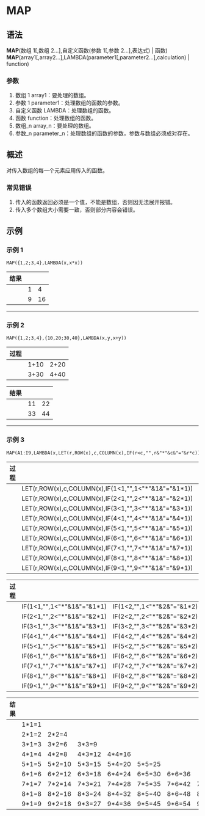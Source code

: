 # MAP

## 语法

**MAP**(数组 1[,数组 2...],自定义函数(参数 1[,参数 2...],表达式) | 函数)  
**MAP**(array1[,array2...],LAMBDA(parameter1[,parameter2...],calculation) | function)

### 参数

1. 数组 1 array1：要处理的数组。
2. 参数 1 parameter1：处理数组的函数的参数。
3. 自定义函数 LAMBDA：处理数组的函数。
4. 函数 function：处理数组的函数。
5. 数组\_n array_n：要处理的数组。
6. 参数\_n parameter_n：处理数组的函数的参数，参数与数组必须成对存在。

## 概述

对传入数组的每一个元素应用传入的函数。

### 常见错误

1. 传入的函数返回必须是一个值，不能是数组，否则因无法展开报错。
2. 传入多个数组大小需要一致，否则部分内容会错误。

## 示例

### 示例 1

```excel
MAP({1,2;3,4},LAMBDA(x,x*x))
```

| 结果 |     |     |
| ---- | --- | --- |
|      | 1   | 4   |
|      | 9   | 16  |

---

### 示例 2

```excel
MAP({1,2;3,4},{10,20;30,40},LAMBDA(x,y,x+y))
```

| 过程 |      |      |
| ---- | ---- | ---- |
|      | 1+10 | 2+20 |
|      | 3+30 | 4+40 |

| 结果 |     |     |
| ---- | --- | --- |
|      | 11  | 22  |
|      | 33  | 44  |

---

### 示例 3

```excel
MAP(A1:I9,LAMBDA(x,LET(r,ROW(x),c,COLUMN(x),IF(r<c,"",r&"*"&c&"="&r*c))))
```

| 过程 |  |  |  |  |  |  |  |  |  |
| --- | --- | --- | --- | --- | --- | --- | --- | --- | --- |
|  | LET(r,ROW(x),c,COLUMN(x),IF(1&lt;1,"",1<"\*"&1&"="&1\*1)) | LET(r,ROW(x),c,COLUMN(x),IF(1&lt;2,"",1<"\*"&2&"="&1\*2)) | LET(r,ROW(x),c,COLUMN(x),IF(1&lt;3,"",1<"\*"&3&"="&1\*3)) | LET(r,ROW(x),c,COLUMN(x),IF(1&lt;4,"",1<"\*"&4&"="&1\*4)) | LET(r,ROW(x),c,COLUMN(x),IF(1&lt;5,"",1<"\*"&5&"="&1\*5)) | LET(r,ROW(x),c,COLUMN(x),IF(1&lt;6,"",1<"\*"&6&"="&1\*6)) | LET(r,ROW(x),c,COLUMN(x),IF(1&lt;7,"",1<"\*"&7&"="&1\*7)) | LET(r,ROW(x),c,COLUMN(x),IF(1&lt;8,"",1<"\*"&8&"="&1\*8)) | LET(r,ROW(x),c,COLUMN(x),IF(1&lt;9,"",1<"\*"&9&"="&1\*9)) |
|  | LET(r,ROW(x),c,COLUMN(x),IF(2&lt;1,"",2<"\*"&1&"="&2\*1)) | LET(r,ROW(x),c,COLUMN(x),IF(2&lt;2,"",2<"\*"&2&"="&2\*2)) | LET(r,ROW(x),c,COLUMN(x),IF(2&lt;3,"",2<"\*"&3&"="&2\*3)) | LET(r,ROW(x),c,COLUMN(x),IF(2&lt;4,"",2<"\*"&4&"="&2\*4)) | LET(r,ROW(x),c,COLUMN(x),IF(2&lt;5,"",2<"\*"&5&"="&2\*5)) | LET(r,ROW(x),c,COLUMN(x),IF(2&lt;6,"",2<"\*"&6&"="&2\*6)) | LET(r,ROW(x),c,COLUMN(x),IF(2&lt;7,"",2<"\*"&7&"="&2\*7)) | LET(r,ROW(x),c,COLUMN(x),IF(2&lt;8,"",2<"\*"&8&"="&2\*8)) | LET(r,ROW(x),c,COLUMN(x),IF(2&lt;9,"",2<"\*"&9&"="&2\*9)) |
|  | LET(r,ROW(x),c,COLUMN(x),IF(3&lt;1,"",3<"\*"&1&"="&3\*1)) | LET(r,ROW(x),c,COLUMN(x),IF(3&lt;2,"",3<"\*"&2&"="&3\*2)) | LET(r,ROW(x),c,COLUMN(x),IF(3&lt;3,"",3<"\*"&3&"="&3\*3)) | LET(r,ROW(x),c,COLUMN(x),IF(3&lt;4,"",3<"\*"&4&"="&3\*4)) | LET(r,ROW(x),c,COLUMN(x),IF(3&lt;5,"",3<"\*"&5&"="&3\*5)) | LET(r,ROW(x),c,COLUMN(x),IF(3&lt;6,"",3<"\*"&6&"="&3\*6)) | LET(r,ROW(x),c,COLUMN(x),IF(3&lt;7,"",3<"\*"&7&"="&3\*7)) | LET(r,ROW(x),c,COLUMN(x),IF(3&lt;8,"",3<"\*"&8&"="&3\*8)) | LET(r,ROW(x),c,COLUMN(x),IF(3&lt;9,"",3<"\*"&9&"="&3\*9)) |
|  | LET(r,ROW(x),c,COLUMN(x),IF(4&lt;1,"",4<"\*"&1&"="&4\*1)) | LET(r,ROW(x),c,COLUMN(x),IF(4&lt;2,"",4<"\*"&2&"="&4\*2)) | LET(r,ROW(x),c,COLUMN(x),IF(4&lt;3,"",4<"\*"&3&"="&4\*3)) | LET(r,ROW(x),c,COLUMN(x),IF(4&lt;4,"",4<"\*"&4&"="&4\*4)) | LET(r,ROW(x),c,COLUMN(x),IF(4&lt;5,"",4<"\*"&5&"="&4\*5)) | LET(r,ROW(x),c,COLUMN(x),IF(4&lt;6,"",4<"\*"&6&"="&4\*6)) | LET(r,ROW(x),c,COLUMN(x),IF(4&lt;7,"",4<"\*"&7&"="&4\*7)) | LET(r,ROW(x),c,COLUMN(x),IF(4&lt;8,"",4<"\*"&8&"="&4\*8)) | LET(r,ROW(x),c,COLUMN(x),IF(4&lt;9,"",4<"\*"&9&"="&4\*9)) |
|  | LET(r,ROW(x),c,COLUMN(x),IF(5&lt;1,"",5<"\*"&1&"="&5\*1)) | LET(r,ROW(x),c,COLUMN(x),IF(5&lt;2,"",5<"\*"&2&"="&5\*2)) | LET(r,ROW(x),c,COLUMN(x),IF(5&lt;3,"",5<"\*"&3&"="&5\*3)) | LET(r,ROW(x),c,COLUMN(x),IF(5&lt;4,"",5<"\*"&4&"="&5\*4)) | LET(r,ROW(x),c,COLUMN(x),IF(5&lt;5,"",5<"\*"&5&"="&5\*5)) | LET(r,ROW(x),c,COLUMN(x),IF(5&lt;6,"",5<"\*"&6&"="&5\*6)) | LET(r,ROW(x),c,COLUMN(x),IF(5&lt;7,"",5<"\*"&7&"="&5\*7)) | LET(r,ROW(x),c,COLUMN(x),IF(5&lt;8,"",5<"\*"&8&"="&5\*8)) | LET(r,ROW(x),c,COLUMN(x),IF(5&lt;9,"",5<"\*"&9&"="&5\*9)) |
|  | LET(r,ROW(x),c,COLUMN(x),IF(6&lt;1,"",6<"\*"&1&"="&6\*1)) | LET(r,ROW(x),c,COLUMN(x),IF(6&lt;2,"",6<"\*"&2&"="&6\*2)) | LET(r,ROW(x),c,COLUMN(x),IF(6&lt;3,"",6<"\*"&3&"="&6\*3)) | LET(r,ROW(x),c,COLUMN(x),IF(6&lt;4,"",6<"\*"&4&"="&6\*4)) | LET(r,ROW(x),c,COLUMN(x),IF(6&lt;5,"",6<"\*"&5&"="&6\*5)) | LET(r,ROW(x),c,COLUMN(x),IF(6&lt;6,"",6<"\*"&6&"="&6\*6)) | LET(r,ROW(x),c,COLUMN(x),IF(6&lt;7,"",6<"\*"&7&"="&6\*7)) | LET(r,ROW(x),c,COLUMN(x),IF(6&lt;8,"",6<"\*"&8&"="&6\*8)) | LET(r,ROW(x),c,COLUMN(x),IF(6&lt;9,"",6<"\*"&9&"="&6\*9)) |
|  | LET(r,ROW(x),c,COLUMN(x),IF(7&lt;1,"",7<"\*"&1&"="&7\*1)) | LET(r,ROW(x),c,COLUMN(x),IF(7&lt;2,"",7<"\*"&2&"="&7\*2)) | LET(r,ROW(x),c,COLUMN(x),IF(7&lt;3,"",7<"\*"&3&"="&7\*3)) | LET(r,ROW(x),c,COLUMN(x),IF(7&lt;4,"",7<"\*"&4&"="&7\*4)) | LET(r,ROW(x),c,COLUMN(x),IF(7&lt;5,"",7<"\*"&5&"="&7\*5)) | LET(r,ROW(x),c,COLUMN(x),IF(7&lt;6,"",7<"\*"&6&"="&7\*6)) | LET(r,ROW(x),c,COLUMN(x),IF(7&lt;7,"",7<"\*"&7&"="&7\*7)) | LET(r,ROW(x),c,COLUMN(x),IF(7&lt;8,"",7<"\*"&8&"="&7\*8)) | LET(r,ROW(x),c,COLUMN(x),IF(7&lt;9,"",7<"\*"&9&"="&7\*9)) |
|  | LET(r,ROW(x),c,COLUMN(x),IF(8&lt;1,"",8<"\*"&1&"="&8\*1)) | LET(r,ROW(x),c,COLUMN(x),IF(8&lt;2,"",8<"\*"&2&"="&8\*2)) | LET(r,ROW(x),c,COLUMN(x),IF(8&lt;3,"",8<"\*"&3&"="&8\*3)) | LET(r,ROW(x),c,COLUMN(x),IF(8&lt;4,"",8<"\*"&4&"="&8\*4)) | LET(r,ROW(x),c,COLUMN(x),IF(8&lt;5,"",8<"\*"&5&"="&8\*5)) | LET(r,ROW(x),c,COLUMN(x),IF(8&lt;6,"",8<"\*"&6&"="&8\*6)) | LET(r,ROW(x),c,COLUMN(x),IF(8&lt;7,"",8<"\*"&7&"="&8\*7)) | LET(r,ROW(x),c,COLUMN(x),IF(8&lt;8,"",8<"\*"&8&"="&8\*8)) | LET(r,ROW(x),c,COLUMN(x),IF(8&lt;9,"",8<"\*"&9&"="&8\*9)) |
|  | LET(r,ROW(x),c,COLUMN(x),IF(9&lt;1,"",9<"\*"&1&"="&9\*1)) | LET(r,ROW(x),c,COLUMN(x),IF(9&lt;2,"",9<"\*"&2&"="&9\*2)) | LET(r,ROW(x),c,COLUMN(x),IF(9&lt;3,"",9<"\*"&3&"="&9\*3)) | LET(r,ROW(x),c,COLUMN(x),IF(9&lt;4,"",9<"\*"&4&"="&9\*4)) | LET(r,ROW(x),c,COLUMN(x),IF(9&lt;5,"",9<"\*"&5&"="&9\*5)) | LET(r,ROW(x),c,COLUMN(x),IF(9&lt;6,"",9<"\*"&6&"="&9\*6)) | LET(r,ROW(x),c,COLUMN(x),IF(9&lt;7,"",9<"\*"&7&"="&9\*7)) | LET(r,ROW(x),c,COLUMN(x),IF(9&lt;8,"",9<"\*"&8&"="&9\*8)) | LET(r,ROW(x),c,COLUMN(x),IF(9&lt;9,"",9<"\*"&9&"="&9\*9)) |

| 过程 |  |  |  |  |  |  |  |  |  |
| --- | --- | --- | --- | --- | --- | --- | --- | --- | --- |
|  | IF(1&lt;1,"",1<"\*"&1&"="&1\*1) | IF(1&lt;2,"",1<"\*"&2&"="&1\*2) | IF(1&lt;3,"",1<"\*"&3&"="&1\*3) | IF(1&lt;4,"",1<"\*"&4&"="&1\*4) | IF(1&lt;5,"",1<"\*"&5&"="&1\*5) | IF(1&lt;6,"",1<"\*"&6&"="&1\*6) | IF(1&lt;7,"",1<"\*"&7&"="&1\*7) | IF(1&lt;8,"",1<"\*"&8&"="&1\*8) | IF(1&lt;9,"",1<"\*"&9&"="&1\*9) |
|  | IF(2&lt;1,"",2<"\*"&1&"="&2\*1) | IF(2&lt;2,"",2<"\*"&2&"="&2\*2) | IF(2&lt;3,"",2<"\*"&3&"="&2\*3) | IF(2&lt;4,"",2<"\*"&4&"="&2\*4) | IF(2&lt;5,"",2<"\*"&5&"="&2\*5) | IF(2&lt;6,"",2<"\*"&6&"="&2\*6) | IF(2&lt;7,"",2<"\*"&7&"="&2\*7) | IF(2&lt;8,"",2<"\*"&8&"="&2\*8) | IF(2&lt;9,"",2<"\*"&9&"="&2\*9) |
|  | IF(3&lt;1,"",3<"\*"&1&"="&3\*1) | IF(3&lt;2,"",3<"\*"&2&"="&3\*2) | IF(3&lt;3,"",3<"\*"&3&"="&3\*3) | IF(3&lt;4,"",3<"\*"&4&"="&3\*4) | IF(3&lt;5,"",3<"\*"&5&"="&3\*5) | IF(3&lt;6,"",3<"\*"&6&"="&3\*6) | IF(3&lt;7,"",3<"\*"&7&"="&3\*7) | IF(3&lt;8,"",3<"\*"&8&"="&3\*8) | IF(3&lt;9,"",3<"\*"&9&"="&3\*9) |
|  | IF(4&lt;1,"",4<"\*"&1&"="&4\*1) | IF(4&lt;2,"",4<"\*"&2&"="&4\*2) | IF(4&lt;3,"",4<"\*"&3&"="&4\*3) | IF(4&lt;4,"",4<"\*"&4&"="&4\*4) | IF(4&lt;5,"",4<"\*"&5&"="&4\*5) | IF(4&lt;6,"",4<"\*"&6&"="&4\*6) | IF(4&lt;7,"",4<"\*"&7&"="&4\*7) | IF(4&lt;8,"",4<"\*"&8&"="&4\*8) | IF(4&lt;9,"",4<"\*"&9&"="&4\*9) |
|  | IF(5&lt;1,"",5<"\*"&1&"="&5\*1) | IF(5&lt;2,"",5<"\*"&2&"="&5\*2) | IF(5&lt;3,"",5<"\*"&3&"="&5\*3) | IF(5&lt;4,"",5<"\*"&4&"="&5\*4) | IF(5&lt;5,"",5<"\*"&5&"="&5\*5) | IF(5&lt;6,"",5<"\*"&6&"="&5\*6) | IF(5&lt;7,"",5<"\*"&7&"="&5\*7) | IF(5&lt;8,"",5<"\*"&8&"="&5\*8) | IF(5&lt;9,"",5<"\*"&9&"="&5\*9) |
|  | IF(6&lt;1,"",6<"\*"&1&"="&6\*1) | IF(6&lt;2,"",6<"\*"&2&"="&6\*2) | IF(6&lt;3,"",6<"\*"&3&"="&6\*3) | IF(6&lt;4,"",6<"\*"&4&"="&6\*4) | IF(6&lt;5,"",6<"\*"&5&"="&6\*5) | IF(6&lt;6,"",6<"\*"&6&"="&6\*6) | IF(6&lt;7,"",6<"\*"&7&"="&6\*7) | IF(6&lt;8,"",6<"\*"&8&"="&6\*8) | IF(6&lt;9,"",6<"\*"&9&"="&6\*9) |
|  | IF(7&lt;1,"",7<"\*"&1&"="&7\*1) | IF(7&lt;2,"",7<"\*"&2&"="&7\*2) | IF(7&lt;3,"",7<"\*"&3&"="&7\*3) | IF(7&lt;4,"",7<"\*"&4&"="&7\*4) | IF(7&lt;5,"",7<"\*"&5&"="&7\*5) | IF(7&lt;6,"",7<"\*"&6&"="&7\*6) | IF(7&lt;7,"",7<"\*"&7&"="&7\*7) | IF(7&lt;8,"",7<"\*"&8&"="&7\*8) | IF(7&lt;9,"",7<"\*"&9&"="&7\*9) |
|  | IF(8&lt;1,"",8<"\*"&1&"="&8\*1) | IF(8&lt;2,"",8<"\*"&2&"="&8\*2) | IF(8&lt;3,"",8<"\*"&3&"="&8\*3) | IF(8&lt;4,"",8<"\*"&4&"="&8\*4) | IF(8&lt;5,"",8<"\*"&5&"="&8\*5) | IF(8&lt;6,"",8<"\*"&6&"="&8\*6) | IF(8&lt;7,"",8<"\*"&7&"="&8\*7) | IF(8&lt;8,"",8<"\*"&8&"="&8\*8) | IF(8&lt;9,"",8<"\*"&9&"="&8\*9) |
|  | IF(9&lt;1,"",9<"\*"&1&"="&9\*1) | IF(9&lt;2,"",9<"\*"&2&"="&9\*2) | IF(9&lt;3,"",9<"\*"&3&"="&9\*3) | IF(9&lt;4,"",9<"\*"&4&"="&9\*4) | IF(9&lt;5,"",9<"\*"&5&"="&9\*5) | IF(9&lt;6,"",9<"\*"&6&"="&9\*6) | IF(9&lt;7,"",9<"\*"&7&"="&9\*7) | IF(9&lt;8,"",9<"\*"&8&"="&9\*8) | IF(9&lt;9,"",9<"\*"&9&"="&9\*9) |

| 结果 |  |  |  |  |  |  |  |  |  |
| --- | --- | --- | --- | --- | --- | --- | --- | --- | --- |
|  | 1\*1=1 |  |  |  |  |  |  |  |  |
|  | 2\*1=2 | 2\*2=4 |  |  |  |  |  |  |  |
|  | 3\*1=3 | 3\*2=6 | 3\*3=9 |  |  |  |  |  |  |
|  | 4\*1=4 | 4\*2=8 | 4\*3=12 | 4\*4=16 |  |  |  |  |  |
|  | 5\*1=5 | 5\*2=10 | 5\*3=15 | 5\*4=20 | 5\*5=25 |  |  |  |  |
|  | 6\*1=6 | 6\*2=12 | 6\*3=18 | 6\*4=24 | 6\*5=30 | 6\*6=36 |  |  |  |
|  | 7\*1=7 | 7\*2=14 | 7\*3=21 | 7\*4=28 | 7\*5=35 | 7\*6=42 | 7\*7=49 |  |  |
|  | 8\*1=8 | 8\*2=16 | 8\*3=24 | 8\*4=32 | 8\*5=40 | 8\*6=48 | 8\*7=56 | 8\*8=64 |  |
|  | 9\*1=9 | 9\*2=18 | 9\*3=27 | 9\*4=36 | 9\*5=45 | 9\*6=54 | 9\*7=63 | 9\*8=72 | 9\*9=81 |
